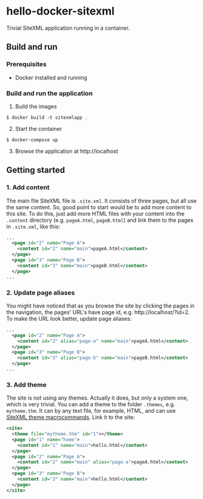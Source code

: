 # hello-docker-sitexml

Trivial SiteXML application running in a container.

## Build and run

### Prerequisites
- Docker installed and running

### Build and run the application

1. Build the images

```$ docker build -t sitexmlapp .```

2. Start the container

```$ docker-compose up```

3. Browse the application at http://localhost

## Getting started

### 1. Add content
The main file SiteXML file is ```.site.xml```. It consists of three pages, but all use the same content. So, good point to start would be to add more content to this site. To do this, just add more HTML files with your content into the ```.content``` directory (e.g. ```pageA.html```, ```pageB.html```) and link them to the pages in ```.site.xml```, like this:

```xml
...
  <page id="2" name="Page A">
    <content id="2" name="main">pageA.html</content>
  </page>
  <page id="3" name="Page B">
    <content id="3" name="main">pageB.html</content>
  </page>
...
```

### 2. Update page aliases
You might have noticed that as you browse the site by clicking the pages in the navigation, the pages' URL's have page id, e.g. http://localhost/?id=2. To make the URL look better, update page aliases:

```xml
...
  <page id="2" name="Page A">
    <content id="2" alias="page-a" name="main">pageA.html</content>
  </page>
  <page id="3" name="Page B">
    <content id="3" alias="page-b" name="main">pageB.html</content>
  </page>
...
```

### 3. Add theme
The site is not using any themes. Actually it does, but only a system one, which is very trivial. You can add a theme to the folder ```.themes```, e.g. ```mytheme.thm```. It can by any text file, for example, HTML, and can use [SiteXML theme macrocommands](https://sitexml.info/api). Link it to the site:

```xml
<site>
  <theme file="mytheme.thm" id="1"></theme>
  <page id="1" name="home">
    <content id="1" name="main">hello.html</content>
  </page>
  <page id="2" name="Page A">
    <content id="2" name="main" alias="page-a">pageA.html</content>
  </page>
  <page id="3" name="Page B">
    <content id="3" name="main">hello.html</content>
  </page>
</site> 
```
